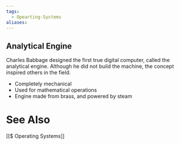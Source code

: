 ```yaml
---
tags:
  - Opearting-Systems
aliases:
---
```

## Analytical Engine
Charles Babbage designed the first true digital computer, called the analytical engine. Although he did not build the machine, the concept inspired others in the field.
- Completely mechanical
- Used for mathematical operations
- Engine made from brass, and powered by steam


# See Also
[[$ Operating Systems]]